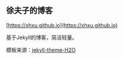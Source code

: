 ## 徐夫子的博客

[https://xhxu.github.io](https://xhxu.github.io)


基于Jekyll的博客，简洁轻量。

模板来源：[jekyll-theme-H2O](https://github.com/kaeyleo/jekyll-theme-H2O)
